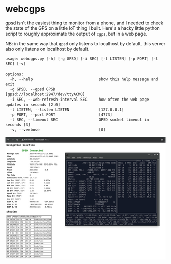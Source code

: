 # webcgps

[gpsd](https://gpsd.io) isn't the easiest thing to monitor from a phone, and I needed to check the state of the GPS on a little IoT thing I built.
Here's a hacky little python script to roughly approximate the output of `cgps`, but in a web page.

NB: in the same way that `gpsd` only listens to localhost by default, this server also only listens on localhost by default.

```
usage: webcgps.py [-h] [-g GPSD] [-i SEC] [-l LISTEN] [-p PORT] [-t SEC] [-v]

options:
  -h, --help                             show this help message and exit
  -g GPSD, --gpsd GPSD                   [gpsd://localhost:2947/dev/ttyACM0]
  -i SEC, --web-refresh-interval SEC     how often the web page updates in seconds [2.0]
  -l LISTEN, --listen LISTEN             [127.0.0.1]
  -p PORT, --port PORT                   [4773]
  -t SEC, --timeout SEC                  GPSD socket timeout in seconds [3]
  -v, --verbose                          [0]
```

![Web GPS vs curses cgps](webcgps_vs_cgps.jpg?raw=true "WebGPS comparison")

